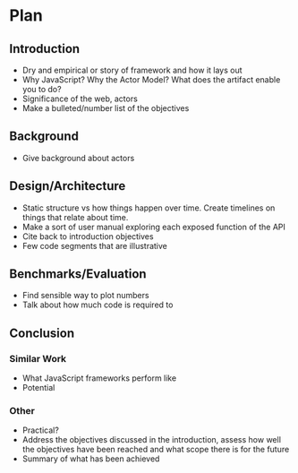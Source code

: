 # Plan

## Introduction
* Dry and empirical or story of framework and how it lays out
* Why JavaScript? Why the Actor Model? What does the artifact enable you to do?
* Significance of the web, actors
* Make a bulleted/number list of the objectives

## Background
* Give background about actors

## Design/Architecture
* Static structure vs how things happen over time. Create timelines on things that relate about time.
* Make a sort of user manual exploring each exposed function of the API
* Cite back to introduction objectives
* Few code segments that are illustrative 

## Benchmarks/Evaluation
* Find sensible way to plot numbers
* Talk about how much code is required to 

## Conclusion
### Similar Work
* What JavaScript frameworks perform like
* Potential 

### Other
* Practical? 
* Address the objectives discussed in the introduction, assess how well the objectives have been reached and what scope there is for the future
* Summary of what has been achieved